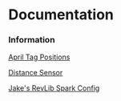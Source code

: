 # Documentation
### Information
[April Tag Positions](AprilTagPositions/GetApriltagPositions.md)

[Distance Sensor](DistanceSensor/DistanceSensor.md)

[Jake's RevLib Spark Config](SparkConfiguration/SparkConfig.md)
